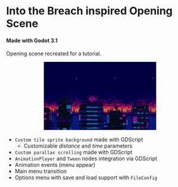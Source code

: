 # Into the Breach inspired Opening Scene 

#### Made with Godot 3.1

Opening scene recreated for a tutorial.

<p align="center">
  <img width="60%" src="https://github.com/crystal-bit/into-the-breach-opening/raw/master/itb.gif">
</p>

- `Custom tile sprite background` made with GDScript
  - Customizable *distance* and *time* parameters
- `Custom parallax scrolling` made with GDScript
- `AnimationPlayer` and `Tween` nodes integration via GDScript
- Animation events (menu appear)
- Main menu transition
- Options menu with save and load support with `FileConfig`

